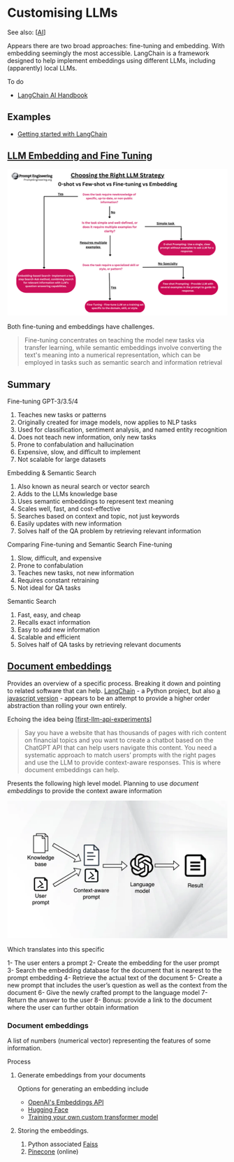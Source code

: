 <!--
 Copyright (C) 2023 David Jones
 
 This file is part of memex.
 
 memex is free software: you can redistribute it and/or modify
 it under the terms of the GNU General Public License as published by
 the Free Software Foundation, either version 3 of the License, or
 (at your option) any later version.
 
 memex is distributed in the hope that it will be useful,
 but WITHOUT ANY WARRANTY; without even the implied warranty of
 MERCHANTABILITY or FITNESS FOR A PARTICULAR PURPOSE.  See the
 GNU General Public License for more details.
 
 You should have received a copy of the GNU General Public License
 along with memex.  If not, see <http://www.gnu.org/licenses/>.
-->

# Customising LLMs

See also: [[AI]]

Appears there are two broad approaches: fine-tuning and embedding. With embedding seemingly the most accessible. LangChain is a framework designed to help implement embeddings using different LLMs, including (apparently) local LLMs.

To do 

- [LangChain AI Handbook](https://www.pinecone.io/learn/langchain-intro/)

## Examples

- [Getting started with LangChain](https://medium.com/@avra42/getting-started-with-langchain-a-powerful-tool-for-working-with-large-language-models-286419ba0842)


## [LLM Embedding and Fine Tuning](https://www.promptengineering.org/master-prompt-engineering-llm-embedding-and-fine-tuning/)

![](images/llm-decision-tree.png)

Both fine-tuning and embeddings have challenges.

> Fine-tuning concentrates on teaching the model new tasks via transfer learning, while semantic embeddings involve converting the text's meaning into a numerical representation, which can be employed in tasks such as semantic search and information retrieval

## Summary 

Fine-tuning GPT-3/3.5/4

1.  Teaches new tasks or patterns
1.   Originally created for image models, now applies to NLP tasks
1.    Used for classification, sentiment analysis, and named entity recognition
1.    Does not teach new information, only new tasks
1.    Prone to confabulation and hallucination
1.    Expensive, slow, and difficult to implement
1.    Not scalable for large datasets

Embedding & Semantic Search

1.    Also known as neural search or vector search
1.    Adds to the LLMs knowledge base
1.    Uses semantic embeddings to represent text meaning
1.    Scales well, fast, and cost-effective
1.    Searches based on context and topic, not just keywords
1.    Easily updates with new information
1.    Solves half of the QA problem by retrieving relevant information

Comparing Fine-tuning and Semantic Search
Fine-tuning

1.    Slow, difficult, and expensive
1.    Prone to confabulation
1.    Teaches new tasks, not new information
1.    Requires constant retraining
1.    Not ideal for QA tasks

Semantic Search

1.    Fast, easy, and cheap
1.    Recalls exact information
1.    Easy to add new information
1.    Scalable and efficient
1.    Solves half of QA tasks by retrieving relevant documents


## [Document embeddings](https://bdtechtalks.com/2023/05/01/customize-chatgpt-llm-embeddings/)

Provides an overview of a specific process. Breaking it down and pointing to related software that can help.  [LangChain](https://python.langchain.com/en/latest/index.html) - a Python project, but also [a javascript version](https://js.langchain.com/docs/) - appears to be an attempt to provide a higher order abstraction than rolling your own entirely.

Echoing the idea being [[first-llm-api-experiments]]

> Say you have a website that has thousands of pages with rich content on financial topics and you want to create a chatbot based on the ChatGPT API that can help users navigate this content. You need a systematic approach to match users’ prompts with the right pages and use the LLM to provide context-aware responses. This is where document embeddings can help.

Presents the following high level model. Planning to use _document embeddings_ to provide the context aware information 

![](images/using-llm-framework.png)

Which translates into this specific

1- The user enters a prompt
2- Create the embedding for the user prompt
3- Search the embedding database for the document that is nearest to the prompt embedding
4- Retrieve the actual text of the document
5- Create a new prompt that includes the user’s question as well as the context from the document
6- Give the newly crafted prompt to the language model
7- Return the answer to the user
8- Bonus: provide a link to the document where the user can further obtain information

### Document embeddings 

A list of numbers (numerical vector) representing the features of some information.

Process

1. Generate embeddings from your documents 

	Options for generating an embedding include 

      - [OpenAI's Embeddings API](https://platform.openai.com/docs/guides/embeddings/what-are-embeddings)
      - [Hugging Face](https://huggingface.co/blog/getting-started-with-embeddings)
      - [Training your own custom transformer model](https://bdtechtalks.com/2022/05/02/what-is-the-transformer/)

2. Storing the embeddings.

	1. Python associated [Faiss](https://github.com/facebookresearch/faiss)
	2. [Pinecone](https://www.pinecone.io/) (online)

[//begin]: # "Autogenerated link references for markdown compatibility"
[AI]: ../AI "AI"
[first-llm-api-experiments]: first-llm-api-experiments "First experiments with LLM APIs"
[//end]: # "Autogenerated link references"